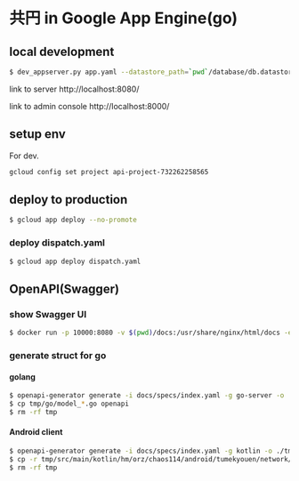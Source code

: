 # 共円 in Google App Engine(go)

## local development

```sh
$ dev_appserver.py app.yaml --datastore_path=`pwd`/database/db.datastore -A my-android-server --support_datastore_emulator True --enable_host_checking=false
```

link to server
http://localhost:8080/

link to admin console
http://localhost:8000/

## setup env

For dev.

```sh
gcloud config set project api-project-732262258565
```

## deploy to production

```sh
$ gcloud app deploy --no-promote
```

### deploy dispatch.yaml

```sh
$ gcloud app deploy dispatch.yaml
```

## OpenAPI(Swagger)

### show Swagger UI

```sh
$ docker run -p 10000:8080 -v $(pwd)/docs:/usr/share/nginx/html/docs -e API_URL=http://localhost:10000/docs/specs/index.yaml swaggerapi/swagger-ui
```

### generate struct for go

#### golang

```sh
$ openapi-generator generate -i docs/specs/index.yaml -g go-server -o ./tmp
$ cp tmp/go/model_*.go openapi
$ rm -rf tmp
```

#### Android client

```sh
$ openapi-generator generate -i docs/specs/index.yaml -g kotlin -o ./tmp --additional-properties="packageName=hm.orz.chaos114.android.tumekyouen.network"
$ cp -r tmp/src/main/kotlin/hm/orz/chaos114/android/tumekyouen/network/models ../kyouen-android/app/src/main/java/hm/orz/chaos114/android/tumekyouen/network
$ rm -rf tmp
```
